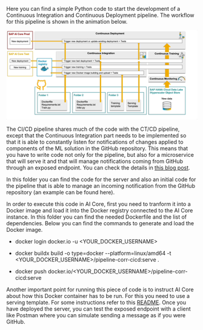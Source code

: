 Here you can find a simple Python code to start the development of a Continuous Integration and Continuous Deployment pipeline. The workflow for this pipeline is shown in the animation below.

![Continuous Pipeline Flow](../../../resources/mlops_pipeline_illustration_cicd.gif)

The CI/CD pipeline shares much of the code with the CT/CD pipeline, except that the Continuous Integration part needs to be implemented so that it is able to constantly listen for notifications of changes applied to components of the ML solution in the GitHub repository. This means that you have to write code not only for the pipeline, but also for a microservice that will serve it and that will manage notifications coming from GitHub through an exposed endpoint. You can check the details in [this blog post](https://blogs.sap.com/2023/11/27/ai-powered-pipeline-corrosion-analysis-implementation-deep-dive/).

In this folder you can find the code for the server and also an initial code for the pipeline that is able to manage an incoming notification from the GitHub repository (an example can be found here).

In order to execute this code in AI Core, first you need to tranform it into a Docker image and load it into the Docker registry connected to the AI Core instance.
In this folder you can find the needed Dockerfile and the list of dependencies. Below you can find the commands to generate and load the Docker image.

* docker login docker.io -u <YOUR_DOCKER_USERNAME>

* docker buildx build -o type=docker --platform=linux/amd64 -t <YOUR_DOCKER_USERNAME>/pipeline-corr-cicd:serve .

* docker push docker.io/<YOUR_DOCKER_USERNAME>/pipeline-corr-cicd:serve

Another important point for running this piece of code is to instruct AI Core about how this Docker container has to be run. For this you need to use a serving template. For some instructions refer to this [README](../../cicd-templates/README.md).
Once you have deployed the server, you can test the exposed endpoint with a client like Postman where you can simulate sending a message as if you were GitHub.
